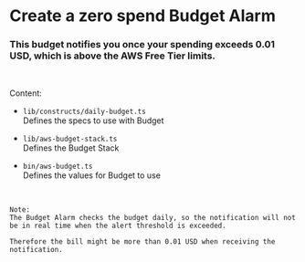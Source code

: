 # Create a zero spend Budget Alarm

### This budget notifies you once your spending exceeds 0.01 USD, which is above the AWS Free Tier limits.  

&nbsp;

Content:
* `lib/constructs/daily-budget.ts`   
Defines the specs to use with Budget  

* `lib/aws-budget-stack.ts`   
Defines the Budget Stack  

* `bin/aws-budget.ts`    
Defines the values for Budget to use  
 
&nbsp;

```
Note:  
The Budget Alarm checks the budget daily, so the notification will not be in real time when the alert threshold is exceeded. 
 
Therefore the bill might be more than 0.01 USD when receiving the notification.
```